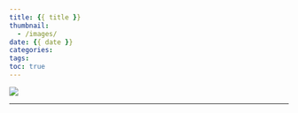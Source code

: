 ```yaml
---
title: {{ title }}
thumbnail:
  - /images/
date: {{ date }}
categories: 
tags:
toc: true
---
```

<img src="/images/">

***

